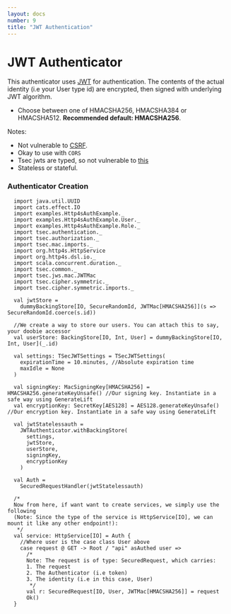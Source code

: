 ```yaml
---
layout: docs
number: 9
title: "JWT Authentication"
---
```


# JWT Authenticator

This authenticator uses [JWT](https://jwt.io) for authentication. The contents of the actual identity 
(i.e your User type id) are encrypted, then signed with underlying JWT algorithm.

* Choose between one of HMACSHA256, HMACSHA384 or HMACSHA512. **Recommended default: HMACSHA256**.

Notes:
* Not vulnerable to [CSRF](https://en.wikipedia.org/wiki/Cross-site_request_forgery).
* Okay to use with `CORS`
* Tsec jwts are typed, so not vulnerable to [this](https://auth0.com/blog/critical-vulnerabilities-in-json-web-token-libraries/)
* Stateless or stateful.

### Authenticator Creation

```tut:silent
  import java.util.UUID
  import cats.effect.IO
  import examples.Http4sAuthExample._
  import examples.Http4sAuthExample.User._
  import examples.Http4sAuthExample.Role._
  import tsec.authentication._
  import tsec.authorization._
  import tsec.mac.imports._
  import org.http4s.HttpService
  import org.http4s.dsl.io._
  import scala.concurrent.duration._
  import tsec.common._
  import tsec.jws.mac.JWTMac
  import tsec.cipher.symmetric._
  import tsec.cipher.symmetric.imports._  

  val jwtStore =
    dummyBackingStore[IO, SecureRandomId, JWTMac[HMACSHA256]](s => SecureRandomId.coerce(s.id))

  //We create a way to store our users. You can attach this to say, your doobie accessor
  val userStore: BackingStore[IO, Int, User] = dummyBackingStore[IO, Int, User](_.id)

  val settings: TSecJWTSettings = TSecJWTSettings(
    expirationTime = 10.minutes, //Absolute expiration time
    maxIdle = None
  )

  val signingKey: MacSigningKey[HMACSHA256] = HMACSHA256.generateKeyUnsafe() //Our signing key. Instantiate in a safe way using GenerateLift
  val encryptionKey: SecretKey[AES128] = AES128.generateKeyUnsafe() //Our encryption key. Instantiate in a safe way using GenerateLift

  val jwtStatelessauth =
    JWTAuthenticator.withBackingStore(
      settings,
      jwtStore,
      userStore,
      signingKey,
      encryptionKey
    )

  val Auth =
    SecuredRequestHandler(jwtStatelessauth)

  /*
  Now from here, if want want to create services, we simply use the following
  (Note: Since the type of the service is HttpService[IO], we can mount it like any other endpoint!):
   */
  val service: HttpService[IO] = Auth {
    //Where user is the case class User above
    case request @ GET -> Root / "api" asAuthed user =>
      /*
      Note: The request is of type: SecuredRequest, which carries:
      1. The request
      2. The Authenticator (i.e token)
      3. The identity (i.e in this case, User)
       */
      val r: SecuredRequest[IO, User, JWTMac[HMACSHA256]] = request
      Ok()
  }

```